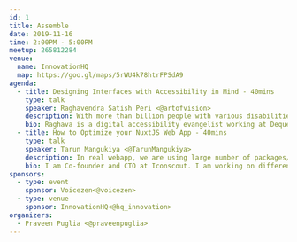 ```yaml
---
id: 1
title: Assemble
date: 2019-11-16
time: 2:00PM - 5:00PM
meetup: 265812284
venue:
  name: InnovationHQ
  map: https://goo.gl/maps/5rWU4k78htrFPSdA9
agenda:
  - title: Designing Interfaces with Accessibility in Mind - 40mins
    type: talk
    speaker: Raghavendra Satish Peri <@artofvision>
    description: With more than billion people with various disabilities across the world it is high time that businesses rethink their strategy to address this growing market. In this talk we will be covering few topics on how to design accessible interfaces.
    bio: Raghava is a digital accessibility evangelist working at Deque Systems as Senior Accessibility Consultant breaking web accessibility & mobile accessibility challenges. He authors an Accessibility Blog & is galvanising the adoption of accessibility by inspiring the local tech community with meetups and mentorship. When away from his computer, Raghava can be found at local cafes & restaurants sampling cuisines, attending local meetups, listening to audio books or writing on his Personal Blog.
  - title: How to Optimize your NuxtJS Web App - 40mins
    type: talk
    speaker: Tarun Mangukiya <@TarunMangukiya>
    description: In real webapp, we are using large number of packages/libraries, plugins, vuex, vue-router, etc. When it comes to speed, it's largely dependent on how we code and define our overall architecture. I'll deep-dive into how can you analyse vuejs bundle using bundle analyzer and improve your site's speed by using different webpack features such as lazy loading, re-defining imports and others.
    bio: I am Co-founder and CTO at Iconscout. I am working on different technologies such as VueJS, Nuxt, GraphQL, Serverless, DevOps, etc. Currently, I am deeply looking into overall architecture of Iconscout.
sponsors:
  - type: event
    sponsor: Voicezen<@voicezen>
  - type: venue
    sponsor: InnovationHQ<@hq_innovation>
organizers:
  - Praveen Puglia <@praveenpuglia>
---
```


<EventPage />
